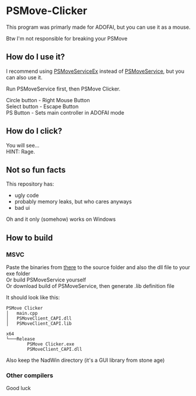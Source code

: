 # PSMove-Clicker

This program was primarly made for ADOFAI, but you can use it as a mouse.

Btw I'm not responsible for breaking your PSMove

## How do I use it?

I recommend using [PSMoveServiceEx](https://github.com/Timocop/PSMoveServiceEx/) instead of [PSMoveService](https://github.com/psmoveservice/PSMoveService), but you can also use it.

Run PSMoveService first, then PSMove Clicker.

Circle button - Right Mouse Button  
Select button - Escape Button  
PS Button - Sets main controller in ADOFAI mode

## How do I click?

You will see...  
HINT: Rage.
 
## Not so fun facts

This repository has:

- ugly code
- probably memory leaks, but who cares anyways
- bad ui

Oh and it only (somehow) works on Windows

## How to build

### MSVC

Paste the binaries from [there](PSMoveClient_CAPI.zip) to the source folder and also the dll file to your exe folder  
Or build PSMoveService yourself  
Or download build of PSMoveService, then generate .lib definition file

It should look like this:

```text
PSMove Clicker
│   main.cpp
│   PSMoveClient_CAPI.dll
│   PSMoveClient_CAPI.lib
```

```text
x64
└───Release
        PSMove Clicker.exe
        PSMoveClient_CAPI.dll
```

Also keep the NadWin directory (it's a GUI library from stone age)

### Other compilers

Good luck
